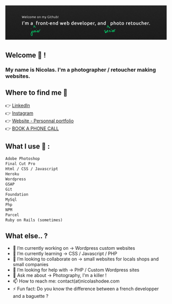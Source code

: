 # ![BANNER](./images/banner.jpg)
## Welcome 👋 ! <br>
###  My name is Nicolas. I'm a photographer / retoucher making websites. <br>
## Where to find me 🌴
👉 [LinkedIn](http://www.linkedin.com/nicolashodee) <br>
👉 [Instagram](http://www.instagram.com/nicolas_hodee_photography) <br>
👉 [Website - Personnal portfolio](http://www.nicolashodee.com) <br>
👉 [BOOK A PHONE CALL](https://calendly.com/nicolashodee/rendez-vous-telephonique) <br>


## What I use 🤘  :

     
    Adobe Photoshop 
    Final Cut Pro 
    Html / CSS / Javascript
    Heroku
    Wordpress
    GSAP
    Git
    Foundation
    MySql
    Php
    NPM 
    Parcel
    Ruby on Rails (sometimes)
## What else.. ?
- 🔭 I’m currently working on -> Wordpress custom websites
- 🌱 I’m currently learning -> CSS / Javascript / PHP
- 👯 I’m looking to collaborate on -> small websites for locals shops and small companies
- 🤔 I’m looking for help with -> PHP / Custom Wordpress sites
- 💬 Ask me about -> Photography, I'm a killer !
- 📫 How to reach me: contact(at)nicolashodee.com
- ⚡ Fun fact: Do you know the difference between a french developper and a baguette ? 


<!--
**nicolashodee/nicolashodee** is a ✨ _special_ ✨ repository because its `README.md` (this file) appears on your GitHub profile.






Here are some ideas to get you started:



-->
